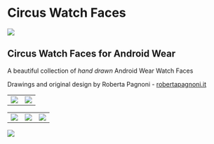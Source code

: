 # Circus Watch Faces
<img src="http://robertapagnoni.it/circuswatchfaces/Promo1024.png"/>

<h2>Circus Watch Faces for Android Wear</h2>

A beautiful collection of <i>hand drawn</i> Android Wear Watch Faces

Drawings and original design by Roberta Pagnoni - <a href="http://robertapagnoni.it">robertapagnoni.it</a>

<table width="100%" border="0">
  <tbody>
    <tr>
      <td><img src="http://robertapagnoni.it/circuswatchfaces/acrobats_screen.jpg"/></td>
      <td><img src="http://robertapagnoni.it/circuswatchfaces/juggler_screen.jpg"/></td>
    </tr>
  </tbody>
</table>
<table width="100%" border="0">
  <tbody>
    <tr>
      <td><img src="http://robertapagnoni.it/circuswatchfaces/equilibrist_screen.jpg"/></td>
      <td><img src="http://robertapagnoni.it/circuswatchfaces/elephant_screen.jpg"/></td>
      <td><img src="http://robertapagnoni.it/circuswatchfaces/seal_screen.jpg"/></td>
    </tr>
  </tbody>
</table>

<img src="http://robertapagnoni.it/circuswatchfaces/icon512.png"/>
